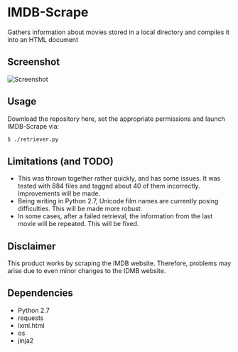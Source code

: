 # IMDB-Scrape

Gathers information about movies stored in a local directory and compiles it into an HTML document

## Screenshot

![Screenshot](http://at1as.github.io/github_repo_assets/imdb-scrape.jpg)

## Usage

Download the repository here, set the appropriate permissions and launch IMDB-Scrape via:
```bash
$ ./retriever.py
```

## Limitations (and TODO)

* This was thrown together rather quickly, and has some issues. It was tested with 884 files and tagged about 40 of them incorrectly. Improvements will be made.
* Being writing in Python 2.7, Unicode film names are currently posing difficulties. This will be made more robust.
* In some cases, after a failed retrieval, the information from the last movie will be repeated. This will be fixed.

## Disclaimer

This product works by scraping the IMDB website. Therefore, problems may arise due to even minor changes to the IDMB website.

## Dependencies

* Python 2.7
* requests
* lxml.html
* os
* jinja2
